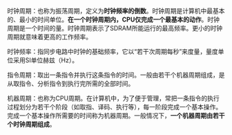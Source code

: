 时钟周期：也称为振荡周期，定义为**时钟频率的倒数**。时钟周期是计算机中最基本的、最小的时间单位。**在一个时钟周期内，CPU仅完成一个最基本的动作**。时钟周期是一个时间的量。时钟周期表示了SDRAM所能运行的最高频率。更小的时钟周期就意味着更高的工作频率。

时钟频率：指同步电路中时钟的基础频率，它以“若干次周期每秒”来度量，量度单位采用SI单位赫兹（Hz）。

指令周期：取出一条指令并执行这条指令的时间。一般由若干个机器周期组成，是从取指令、分析指令到执行完所需的全部时间。

机器周期：也称为CPU周期。在计算机中，为了便于管理，常把一条指令的执行过程划分为若干个阶段（如取指、译码、执行等），每一阶段完成一个基本操作。完成一个基本操作所需要的时间称为机器周期。一般情况下，**一个机器周期由若干个时钟周期组成**。

